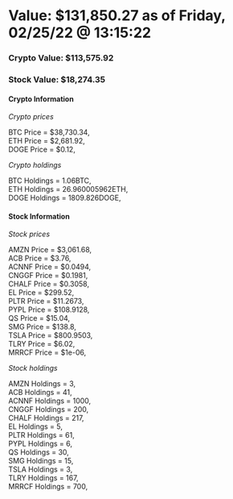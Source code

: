 # Value: $131,850.27 as of Friday, 02/25/22 @ 13:15:22 

### Crypto Value: $113,575.92

### Stock Value: $18,274.35

#### Crypto Information 
*Crypto prices* 

BTC Price = $38,730.34,  
ETH Price = $2,681.92,  
DOGE Price = $0.12,  


*Crypto holdings* 

BTC Holdings = 1.06BTC,  
ETH Holdings = 26.960005962ETH,  
DOGE Holdings = 1809.826DOGE,  


#### Stock Information 

*Stock prices* 

AMZN Price = $3,061.68,  
ACB Price = $3.76,  
ACNNF Price = $0.0494,  
CNGGF Price = $0.1981,  
CHALF Price = $0.3058,  
EL Price = $299.52,  
PLTR Price = $11.2673,  
PYPL Price = $108.9128,  
QS Price = $15.04,  
SMG Price = $138.8,  
TSLA Price = $800.9503,  
TLRY Price = $6.02,  
MRRCF Price = $1e-06,  


*Stock holdings* 

AMZN Holdings = 3,  
ACB Holdings = 41,  
ACNNF Holdings = 1000,  
CNGGF Holdings = 200,  
CHALF Holdings = 217,  
EL Holdings = 5,  
PLTR Holdings = 61,  
PYPL Holdings = 6,  
QS Holdings = 30,  
SMG Holdings = 15,  
TSLA Holdings = 3,  
TLRY Holdings = 167,  
MRRCF Holdings = 700,  


